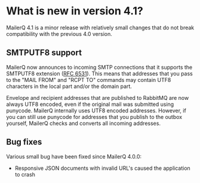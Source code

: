 # What is new in version 4.1?

MailerQ 4.1 is a minor release with relatively small changes that do not
break compatibility with the previous 4.0 version. 


## SMTPUTF8 support

MailerQ now announces to incoming SMTP connections that it supports the
SMTPUTF8 extension ([RFC 6531](https://tools.ietf.org/html/rfc6531)). This
means that addresses that you pass to the "MAIL FROM" and "RCPT TO" 
commands may contain UTF8 characters in the local part and/or the domain 
part.

Envelope and recipient addresses that are published to RabbitMQ are 
now always UTF8 encoded, even if the original mail was submitted using 
punycode. MailerQ internally uses UTF8 encoded addresses. However, if you
can still use punycode for addresses that you publish to the outbox yourself,
MailerQ checks and converts all incoming addresses.


## Bug fixes

Various small bug have been fixed since MailerQ 4.0.0:

* Responsive JSON documents with invalid URL's caused the application to crash
